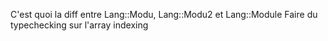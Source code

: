 C'est quoi la diff entre Lang::Modu, Lang::Modu2 et Lang::Module
Faire du typechecking sur l'array indexing
